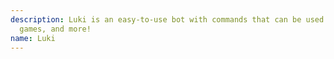 ```yaml
---
description: Luki is an easy-to-use bot with commands that can be used for fun, moderation,
  games, and more!
name: Luki
---
```



